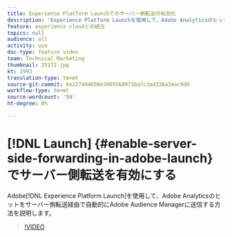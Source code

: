 ```yaml
---
title: Experience Platform Launchでのサーバー側転送の有効化
description: 'Experience Platform Launchを使用して、Adobe Analyticsのヒットをサーバー側転送経由で自動的にAdobe Audience Managerに送信する方法を説明します。 '
feature: experience cloudとの統合
topics: null
audience: all
activity: use
doc-type: feature video
team: Technical Marketing
thumbnail: 25172.jpg
kt: 1993
translation-type: tm+mt
source-git-commit: 6e227494650e3905560973ba7c3ad336a34ac9d0
workflow-type: tm+mt
source-wordcount: '59'
ht-degree: 0%

---
```



# [!DNL Launch] {#enable-server-side-forwarding-in-adobe-launch}でサーバー側転送を有効にする

Adobe[!DNL Experience Platform Launch]を使用して、Adobe Analyticsのヒットをサーバー側転送経由で自動的にAdobe Audience Managerに送信する方法を説明します。

>[!VIDEO](https://video.tv.adobe.com/v/25172?quality=12)
